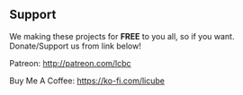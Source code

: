 ## Support

We making these projects for **FREE** to you all, so if you want. Donate/Support us from link below!


Patreon: <http://patreon.com/lcbc>

Buy Me A Coffee: <https://ko-fi.com/licube>
